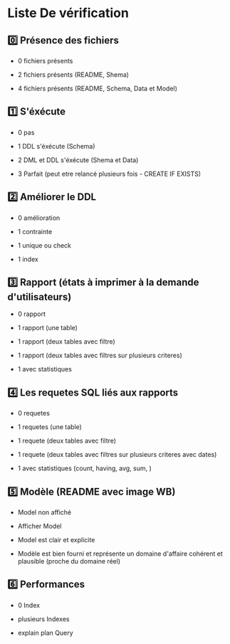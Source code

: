 # Liste De vérification

## :zero: Présence des fichiers

- 0 fichiers présents

- 2 fichiers présents (README, Shema) 

- 4 fichiers présents (README, Schema, Data et Model)

## :one: S'éxécute

- 0 pas

- 1 DDL s'éxécute (Schema)

- 2 DML et DDL s'éxécute (Shema et Data)

- 3 Parfait (peut etre relancé plusieurs fois - CREATE IF EXISTS)


## :two: Améliorer le DDL

- 0 amélioration

- 1 contrainte

- 1 unique ou check

- 1 index

## :three: Rapport (états à imprimer à la demande d'utilisateurs)

- 0 rapport

- 1 rapport (une table)

- 1 rapport (deux tables avec filtre)

- 1 rapport (deux tables avec filtres sur plusieurs criteres)

- 1 avec statistiques 

## :four: Les requetes SQL liés aux rapports

- 0 requetes

- 1 requetes (une table)

- 1 requete (deux tables avec filtre)

- 1 requete (deux tables avec filtres sur plusieurs criteres avec dates)

- 1 avec statistiques (count, having, avg, sum,  )


## :five: Modèle (README avec image WB)

- Model non affiché

- Afficher Model

- Model est clair et explicite

- Modèle est bien fourni et représente un domaine d'affaire cohérent et plausible (proche du domaine réel)

## :six: Performances

- 0 Index

- plusieurs Indexes 

- explain plan Query
